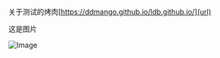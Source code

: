 关于测试的烤肉[https://ddmango.github.io/ldb.github.io/](url)

这是图片

![Image](https://github.com/user-attachments/assets/07ae3c61-a308-4299-a8f3-a94a042c38d3)